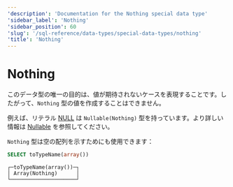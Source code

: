 ```yaml
---
'description': 'Documentation for the Nothing special data type'
'sidebar_label': 'Nothing'
'sidebar_position': 60
'slug': '/sql-reference/data-types/special-data-types/nothing'
'title': 'Nothing'
---
```





# Nothing

このデータ型の唯一の目的は、値が期待されないケースを表現することです。したがって、`Nothing` 型の値を作成することはできません。

例えば、リテラル [NULL](/sql-reference/syntax#null) は `Nullable(Nothing)` 型を持っています。より詳しい情報は [Nullable](../../../sql-reference/data-types/nullable.md) を参照してください。

`Nothing` 型は空の配列を示すためにも使用できます：

```sql
SELECT toTypeName(array())
```

```text
┌─toTypeName(array())─┐
│ Array(Nothing)      │
└─────────────────────┘
```

